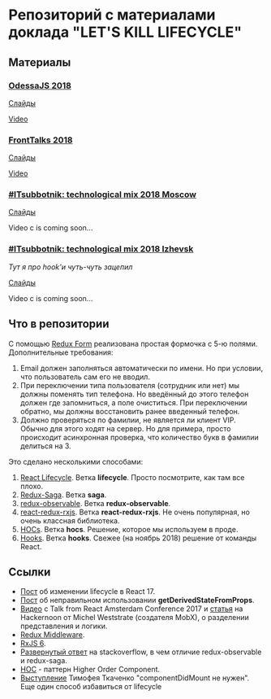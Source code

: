 # Репозиторий с материалами доклада "LET'S KILL LIFECYCLE"

## Материалы 
### [OdessaJS 2018](http://odessajs.org/)
[Слайды](https://drive.google.com/open?id=1m2Yhx2FGJze91drvaRqTWPmxMZxnqojm)

[Video](https://youtu.be/5PM5c0EUMyE)

### [FrontTalks 2018](https://events.yandex.ru/lib/talks/6358/)
[Слайды](https://drive.google.com/file/d/1RyaBodMCwcoSTdwsULG5Jsng3eaWU-8h/view?usp=sharing) 

[Video](https://youtu.be/rQ2EIOnhPPg)

### [#ITsubbotnik: technological mix 2018 Moscow](https://events.epam.com/events/itsubbotnik-technological-mix/talks/7368)
[Слайды](https://drive.google.com/open?id=1Ds9i9ENOZCmKGRYK2y7aYBtvGQBkaFoR)

Video с is coming soon...

### [#ITsubbotnik: technological mix 2018 Izhevsk](https://events.epam.com/events/epam-itsubbotnik-conference-izhevsk/talks/7553)

_Тут я про hook'и чуть-чуть зацепил_

[Слайды](https://drive.google.com/file/d/1DzP_YNLxx1m7ZxrZokZNAkUs4WszuPpm/view?usp=sharing)  

Video с is coming soon...

## Что в репозитории
С помощью [Redux Form](https://redux-form.com) реализована простая формочка с 5-ю полями.
Дополнительные требования:
1. Email должен заполняться автоматически по имени. Но при условии, что пользователь 
сам его не вводил.
2. При переключении типа пользователя (сотрудник или нет) мы должны поменять тип телефона. 
Но введённый до этого телефон должен где запомниться, а поле очиститься.
При переключении обратно, мы должны восстановить ранее введенный телефон.
3. Должно проверяться по фамилии, не является ли клиент VIP. Обычно для этого ходят на сервер. 
Но для примера, просто происходит асинхронная проверка, что количество букв в фамилии 
делиться на 3.

Это сделано несколькими способами:
1. [React Lifecycle](https://reactjs.org/docs/react-component.html). Ветка **lifecycle**. Просто посмотрите, как там все плохо.
2. [Redux-Saga](https://github.com/redux-saga/redux-saga). Ветка **saga**.
3. [redux-observable](https://github.com/redux-observable/redux-observable). Ветка **redux-observable**.
4. [react-redux-rxjs](https://github.com/redneckz/react-redux-rxjs). Ветка **react-redux-rxjs**. Не очень популярная, но очень классная библиотека.
5. [HOCs](https://reactjs.org/docs/higher-order-components.html). Ветка **hocs**. Решение, которое мы используем в проде.
6. [Hooks](https://reactjs.org/docs/hooks-intro.html). Ветка **hooks**. Свежее (на ноябрь 2018) решение от 
   команды React.

## Ссылки 
 - [Пост](https://reactjs.org/blog/2018/03/27/update-on-async-rendering.html) об изменении lifecycle в 
 React 17.
 - [Пост](https://reactjs.org/blog/2018/06/07/you-probably-dont-need-derived-state.html#when-to-use-derived-state) об неправильном использовании **getDerivedStateFromProps**.
 - [Видео](https://www.youtube.com/watch?v=3J9EJrvqOiM) с Talk from React Amsterdam Conference 2017 и 
   [статья](https://hackernoon.com/how-to-decouple-state-and-ui-a-k-a-you-dont-need-componentwillmount-cc90b787aa37) 
    на Hackernoon от Michel Weststrate (создателя MobX), о разделении представления и логики.
 - [Redux Middleware](https://redux.js.org/advanced/middleware).
 - [RxJS 6](https://github.com/reactivex/rxjs).
 - [Развернутый ответ](https://stackoverflow.com/questions/40021344/why-use-redux-observable-over-redux-saga/40027778#40027778) на stackoverflow, в чем отличие redux-observable и redux-saga.
 - [HOC](https://reactjs.org/docs/higher-order-components.html) - паттерн Higher Order Component.
 - [Выступление](https://www.youtube.com/watch?v=HEqgw16l64Q) Тимофея Ткаченко "componentDidMount не нужен". 
 Еще один способ избавиться от lifecycle 
   
